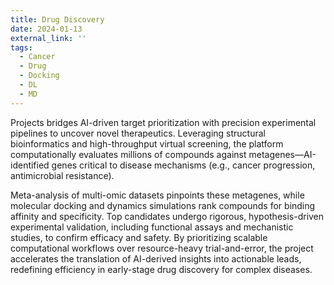```yaml
---
title: Drug Discovery
date: 2024-01-13
external_link: ''
tags:
  - Cancer
  - Drug
  - Docking
  - DL
  - MD
---
```


Projects bridges AI-driven target prioritization with precision experimental pipelines to uncover novel therapeutics. Leveraging structural bioinformatics and high-throughput virtual screening, the platform computationally evaluates millions of compounds against metagenes—AI-identified genes critical to disease mechanisms (e.g., cancer progression, antimicrobial resistance). 
<!--more-->
Meta-analysis of multi-omic datasets pinpoints these metagenes, while molecular docking and dynamics simulations rank compounds for binding affinity and specificity. Top candidates undergo rigorous, hypothesis-driven experimental validation, including functional assays and mechanistic studies, to confirm efficacy and safety. By prioritizing scalable computational workflows over resource-heavy trial-and-error, the project accelerates the translation of AI-derived insights into actionable leads, redefining efficiency in early-stage drug discovery for complex diseases.